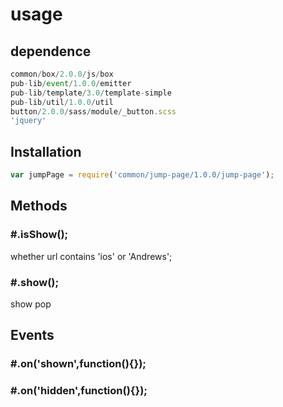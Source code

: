 usage
============

## dependence
``` js
common/box/2.0.0/js/box
pub-lib/event/1.0.0/emitter
pub-lib/template/3.0/template-simple
pub-lib/util/1.0.0/util
button/2.0.0/sass/module/_button.scss
'jquery'
```
## Installation
``` js
var jumpPage = require('common/jump-page/1.0.0/jump-page');
```

## Methods
### \#.isShow();
whether url contains 'ios' or 'Andrews';
### \#.show();
show pop

## Events
### \#.on('shown',function(){});
### \#.on('hidden',function(){});

